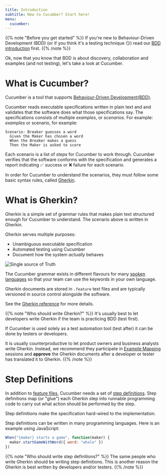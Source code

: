 ```yaml
---
title: Introduction
subtitle: New to Cucumber? Start here!
menu:
  cucumber:
---
```


{{% note "Before you get started" %}}
If you're new to Behaviour-Driven Development (BDD) (or if you think it's a testing technique 😏) read
our [BDD introduction](/bdd) first.
{{% /note %}}

Ok, now that you know that BDD is about discovery, collaboration and examples
(and not testing), let's take a look at Cucumber.

# What is Cucumber?

Cucumber is a tool that supports [Behaviour-Driven Development(BDD)](/bdd).

Cucumber reads executable specifications written in plain text and and validates that the
software does what those specifications say. The specifications consists of multiple
*examples*, or *scenarios*. For example:
*examples* or scenario, for example:

```gherkin
Scenario: Breaker guesses a word
  Given the Maker has chosen a word
  When the Breaker makes a guess
  Then the Maker is asked to score
```

Each scenario is a list of *steps* for Cucumber to work through. Cucumber verifies
that the software conforms with the specification and generates a report indicating
✅ success or ❌ failure for each scenario.

In order for Cucumber
to understand the scenarios, they must follow some basic syntax rules, called [Gherkin](/gherkin/).

# What is Gherkin?

Gherkin is a simple set of grammar rules that makes plain text structured enough
for Cucumber to understand. The scenario above is written in Gherkin.

Gherkin serves multiple purposes:

- Unambiguous executable specification
- Automated testing using Cucumber
- Document how the system *actually* behaves

![Single source of Truth](/img/single-source-of-truth-256x256.png)

The Cucumber grammar exists in different flavours for many [spoken languages](/gherkin/#spoken-languages)
so that your team can use the keywords in your own language.

Gherkin documents are stored in `.feature` text files and are typically versioned in source control
alongside the software.

See the [Gherkin reference](/gherkin) for more details.

{{% note "Who should write Gherkin?" %}}
It's usually best to let developers write Gherkin if the team is practicing BDD (test first).

If Cucumber is used solely as a test automation tool (test after) it can be done by
testers or developers.

It is usually counterproductive to let product owners and business analysts write Gherkin.
Instead, we recommend they participate in [Example Mapping](/example-mapping) sessions
and **approve** the Gherkin documents after a developer or tester has translated it to Gherkin.
{{% /note %}}

# Step Definitions

In addition to [feature files](/gherkin/#feature), Cucumber needs a set of [step definitions](/cucumber/#step-definitions). Step definitions map (or "glue") each
Gherkin step into runnable programming code to carry out what action should be performed by the step.

Step definitions make the specification hard-wired to the implementation.

<!-- TODO: Illustration (Feature) - (Step Defs) -> (System) -->

Step definitions can be written in many programming languages. Here is an example
using JavaScript:

```javascript
When("{maker} starts a game", function(maker) {
  maker.startGameWithWord({ word: "whale" })
})
```

{{% note "Who should write step definitions?" %}}
The same people who write Gherkin should be writing step definitions. This is another reason the Gherkin is best written by developers and/or testers.
{{% /note %}}
